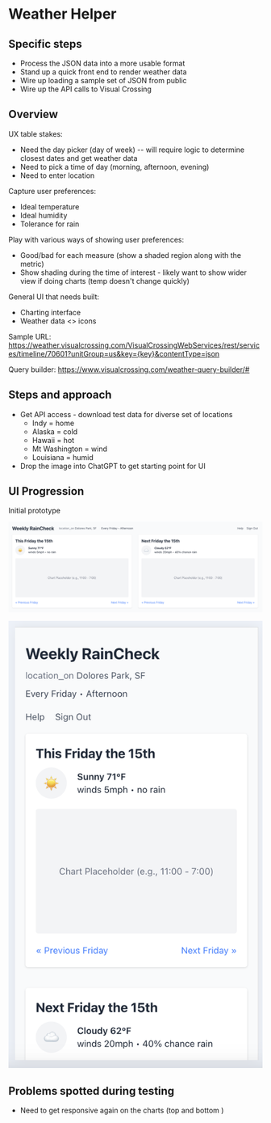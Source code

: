 # Weather Helper

## Specific steps

- Process the JSON data into a more usable format
- Stand up a quick front end to render weather data
- Wire up loading a sample set of JSON from public
- Wire up the API calls to Visual Crossing

## Overview

UX table stakes:

- Need the day picker (day of week) -- will require logic to determine closest dates and get weather data
- Need to pick a time of day (morning, afternoon, evening)
- Need to enter location

Capture user preferences:

- Ideal temperature
- Ideal humidity
- Tolerance for rain

Play with various ways of showing user preferences:

- Good/bad for each measure (show a shaded region along with the metric)
- Show shading during the time of interest - likely want to show wider view if doing charts (temp doesn't change quickly)

General UI that needs built:

- Charting interface
- Weather data <> icons

Sample URL: <https://weather.visualcrossing.com/VisualCrossingWebServices/rest/services/timeline/70601?unitGroup=us&key={key}&contentType=json>

Query builder: <https://www.visualcrossing.com/weather-query-builder/#>

## Steps and approach

- Get API access - download test data for diverse set of locations
  - Indy = home
  - Alaska = cold
  - Hawaii = hot
  - Mt Washington = wind
  - Louisiana = humid
- Drop the image into ChatGPT to get starting point for UI

## UI Progression

Initial prototype

![](docs/initial_ui_wide.png)

![](docs/initial_ui_mobile.png)

## Problems spotted during testing

- Need to get responsive again on the charts (top and bottom )
